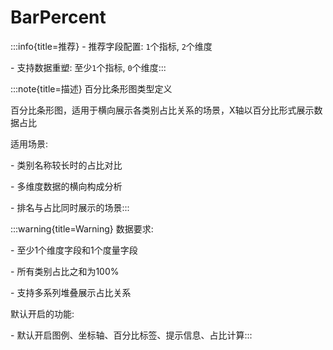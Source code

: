 # BarPercent

:::info{title=推荐}
\- 推荐字段配置: `1`个指标, `2`个维度

\- 支持数据重塑: 至少`1`个指标, `0`个维度:::

:::note{title=描述}
百分比条形图类型定义



百分比条形图，适用于横向展示各类别占比关系的场景，X轴以百分比形式展示数据占比

适用场景:

\- 类别名称较长时的占比对比

\- 多维度数据的横向构成分析

\- 排名与占比同时展示的场景:::

:::warning{title=Warning}
数据要求:

\- 至少1个维度字段和1个度量字段

\- 所有类别占比之和为100%

\- 支持多系列堆叠展示占比关系

默认开启的功能:

\- 默认开启图例、坐标轴、百分比标签、提示信息、占比计算:::

